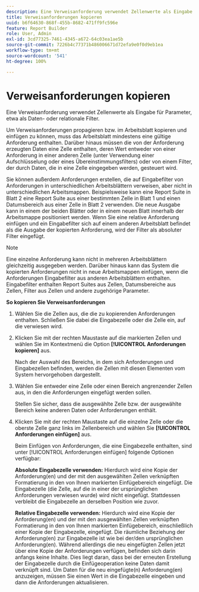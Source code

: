 ```yaml
---
description: Eine Verweisanforderung verwendet Zellenwerte als Eingabe für Parameter, etwa als Daten- oder relationale Filter.
title: Verweisanforderungen kopieren
uuid: b6f64630-868f-455b-8682-471ff9fc596e
feature: Report Builder
role: User, Admin
exl-id: 3cd77325-7461-4345-a672-64c03ea1ae5b
source-git-commit: 7226b4c77371b486006671d72efa9e0f0d9eb1ea
workflow-type: tm+mt
source-wordcount: '541'
ht-degree: 100%

---
```


# Verweisanforderungen kopieren

Eine Verweisanforderung verwendet Zellenwerte als Eingabe für Parameter, etwa als Daten- oder relationale Filter.

Um Verweisanforderungen propagieren bzw. im Arbeitsblatt kopieren und einfügen zu können, muss das Arbeitsblatt mindestens eine gültige Anforderung enthalten. Darüber hinaus müssen die von der Anforderung erzeugten Daten eine Zelle enthalten, deren Wert entweder von einer Anforderung in einer anderen Zelle (unter Verwendung einer Aufschlüsselung oder eines Übereinstimmungsfilters) oder von einem Filter, der durch Daten, die in eine Zelle eingegeben werden, gesteuert wird.

Sie können außerdem Anforderungen erstellen, die auf Eingabefilter von Anforderungen in unterschiedlichen Arbeitsblättern verweisen, aber nicht in unterschiedlichen Arbeitsmappen. Beispielsweise kann eine Report Suite in Blatt 2 eine Report Suite aus einer bestimmten Zelle in Blatt 1 und einen Datumsbereich aus einer Zelle in Blatt 2 verwenden. Die neue Ausgabe kann in einem der beiden Blätter oder in einem neuen Blatt innerhalb der Arbeitsmappe positioniert werden. Wenn Sie eine relative Anforderung einfügen und ein Eingabefilter sich auf einem anderen Arbeitsblatt befindet als die Ausgabe der kopierten Anforderung, wird der Filter als absoluter Filter eingefügt.

>[!NOTE]
>
>Eine einzelne Anforderung kann nicht in mehreren Arbeitsblättern gleichzeitig ausgegeben werden. Darüber hinaus kann das System die kopierten Anforderungen nicht in neue Arbeitsmappen einfügen, wenn die Anforderungen Eingabefilter aus anderen Arbeitsblättern enthalten. Eingabefilter enthalten Report Suites aus Zellen, Datumsbereiche aus Zellen, Filter aus Zellen und andere zugehörige Parameter.

**So kopieren Sie Verweisanforderungen**

1. Wählen Sie die Zellen aus, die die zu kopierenden Anforderungen enthalten. Schließen Sie dabei die Eingabezelle oder die Zelle ein, auf die verwiesen wird.
1. Klicken Sie mit der rechten Maustaste auf die markierten Zellen und wählen Sie im Kontextmenü die Option **[!UICONTROL Anforderungen kopieren]** aus.

   Nach der Auswahl des Bereichs, in dem sich Anforderungen und Eingabezellen befinden, werden die Zellen mit diesen Elementen vom System hervorgehoben dargestellt.
1. Wählen Sie entweder eine Zelle oder einen Bereich angrenzender Zellen aus, in den die Anforderungen eingefügt werden sollen.

   Stellen Sie sicher, dass die ausgewählte Zelle bzw. der ausgewählte Bereich keine anderen Daten oder Anforderungen enthält.
1. Klicken Sie mit der rechten Maustaste auf die einzelne Zelle oder die oberste Zelle ganz links im Zellenbereich und wählen Sie **[!UICONTROL Anforderungen einfügen]** aus.

   Beim Einfügen von Anforderungen, die eine Eingabezelle enthalten, sind unter [!UICONTROL Anforderungen einfügen] folgende Optionen verfügbar:

   **Absolute Eingabezelle verwenden:** Hierdurch wird eine Kopie der Anforderung(en) und der mit den ausgewählten Zellen verknüpften Formatierung in den von Ihnen markierten Einfügebereich eingefügt. Die Eingabezelle (die Zelle, auf die in einer der ursprünglichen Anforderungen verwiesen wurde) wird nicht eingefügt. Stattdessen verbleibt die Eingabezelle an derselben Position wie zuvor.

   **Relative Eingabezelle verwenden:** Hierdurch wird eine Kopie der Anforderung(en) und der mit den ausgewählten Zellen verknüpften Formatierung in den von Ihnen markierten Einfügebereich, einschließlich einer Kopie der Eingabezelle, eingefügt. Die räumliche Beziehung der Anforderung(en) zur Eingabezelle ist wie bei der/den ursprünglichen Anforderung(en). Während allerdings die neu eingefügten Zellen jetzt über eine Kopie der Anforderungen verfügen, befinden sich darin anfangs keine Inhalte. Dies liegt daran, dass bei der erneuten Erstellung der Eingabezelle durch die Einfügeoperation keine Daten damit verknüpft sind. Um Daten für die neu eingefügte(n) Anforderung(en) anzuzeigen, müssen Sie einen Wert in die Eingabezelle eingeben und dann die Anforderungen aktualisieren.
